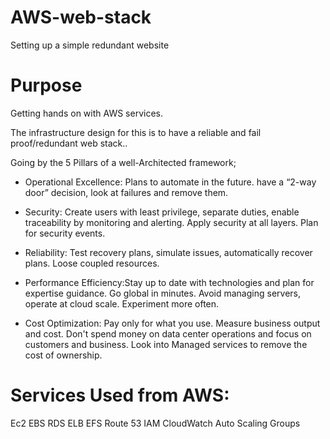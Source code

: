 # AWS-web-stack
Setting up a simple redundant website

# Purpose
Getting hands on with AWS services.

The infrastructure design for this is to have a reliable and fail proof/redundant web stack..


Going by the 5 Pillars of a well-Architected framework;


* Operational Excellence: Plans to automate in the future. have a “2-way door” decision, look at failures and remove them.

* Security: Create users with least privilege, separate duties, enable traceability by monitoring and alerting. Apply security at all layers. Plan for security events.

* Reliability: Test recovery plans, simulate issues, automatically recover plans. Loose coupled resources.

* Performance Efficiency:Stay up to date with technologies and plan for expertise guidance. Go global in minutes. Avoid managing servers, operate at cloud scale. Experiment more often.

* Cost Optimization:  Pay only for what you use. Measure business output and cost. Don't spend money on data center operations and focus on customers and business. Look into Managed services to remove the cost of ownership.


# Services Used from AWS:

Ec2
EBS
RDS
ELB
EFS
Route 53
IAM
CloudWatch
Auto Scaling Groups



